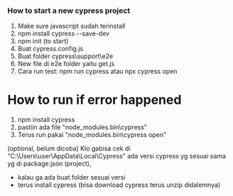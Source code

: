 ### How to start a new cypress project
1. Make sure javascript sudah terinstall
2. npm install cypress --save-dev
3. npm init (to start)
4. Buat cypress.config.js
5. Buat folder cypress\support\e2e
6. New file di e2e folder yaitu get.js
7. Cara run test: npm run cypress atau npx cypress open

# How to run if error happened
1. npm install cypress
2. pastiin ada file "node_modules\.bin\cypress"
3. Terus run pakai "node_modules\.bin\cypress open"
   
(optional, belum dicoba)
Klo gabisa cek di "C:\Users\user\AppData\Local\Cypress\" ada versi cypress yg sesuai sama yg di package.json (project), 
- kalau ga ada buat folder sesuai versi
- terus install cypress (bisa download cypress terus unzip didalemnya)
